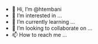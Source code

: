 - 👋 Hi, I’m @htembani
- 👀 I’m interested in ...
- 🌱 I’m currently learning ...
- 💞️ I’m looking to collaborate on ...
- 📫 How to reach me ...

<!---
htembani/htembani is a ✨ special ✨ repository because its `README.md` (this file) appears on your GitHub profile.
You can click the Preview link to take a look at your changes.
--->
